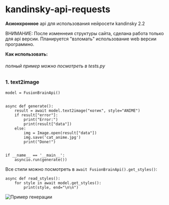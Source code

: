 # kandinsky-api-requests

**Асионхронное** api для использования нейросети kandinsky 2.2

ВНИМАНИЕ: После изменнеия структуры сайта, сделана работа только для api версии. Планируется "взломать" использование web версии программно.

**Как использовать:**
###### *полный пример можно посмотреть в tests.py*

### 1. text2image

```
model = FusionBrainApi()


async def generate():
    result = await model.text2image("котик", style="ANIME")
    if result["error"]:
        print("Error:")
        print(result["data"])
    else:
        img = Image.open(result["data"])
        img.save('cat_anime.jpg')
        print("Done!")


if __name__ == '__main__':
    asyncio.run(generate())
```

Все стили можно посмотреть в `await FusionBrainApi().get_styles()`:

```
async def read_styles():
    for style in await model.get_styles():
        print(style, end="\n\n")
```


![Пример генерации]([https://github.com/jon/coolproject/raw/master/image/image.png](https://github.com/s1rne/kandinsky-async-api/blob/main/cat_anime.jpg))
